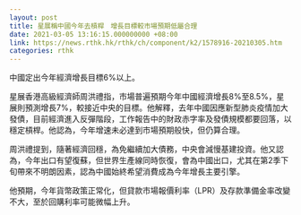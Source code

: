 ```yaml
---
layout: post
title: 星展稱中國今年去槓桿　增長目標較市場預期低屬合理
date: 2021-03-05 13:16:15.000000000 +08:00
link: https://news.rthk.hk/rthk/ch/component/k2/1578916-20210305.htm
categories: rthk
---
```


中國定出今年經濟增長目標6%以上。

星展香港高級經濟師周洪禮指，市場普遍預期今年中國經濟增長8%至8.5%，星展則預測增長7%，較接近中央的目標。他解釋，去年中國因應新型肺炎疫情加大發債，目前經濟進入反彈階段，工作報告中的財政赤字率及發債規模都要回落，以穩定槓桿。他認為，今年增速未必達到市場預期般快，但仍算合理。

周洪禮提到，隨著經濟回穩，為免繼續加大債務，中央會減慢基建投資。他又認為，今年出口有望復蘇，但世界生產線同時恢復，會為中國出口，尤其在第2季下旬帶來不明朗因素，認為中國始終希望消費成為今年增長主要引擎。

他預期，今年貨幣政策正常化，但貸款市場報價利率（LPR）及存款準備金率改變不大，至於回購利率可能微幅上升。

